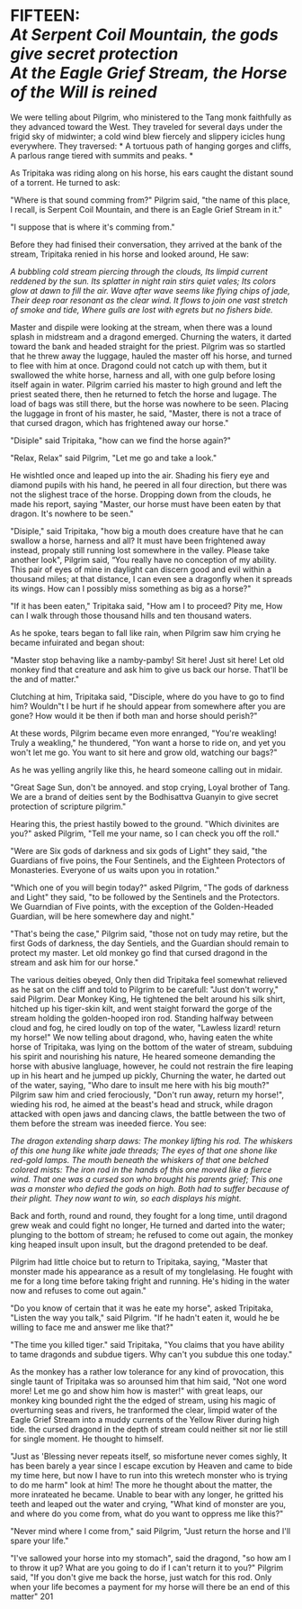 # FIFTEEN:<br>*At Serpent Coil Mountain, the gods give secret protection<br> At the Eagle Grief Stream, the Horse of the Will is reined*

We were telling about Pilgrim, who ministered to the Tang monk faithfully as they advanced toward the West. They traveled for several days under the frigid sky of midwinter; a cold wind blew fiercely and slippery icicles hung everywhere. They traversed:
*
A tortuous path of hanging gorges and cliffs,
A parlous range tiered with summits and peaks.
*

As Tripitaka was riding along on his horse, his ears caught the distant sound of a torrent. He turned to ask:

"Where is that sound comming from?" Pilgrim said, "the name of this place, I recall, is Serpent Coil Mountain, and there is an Eagle Grief Stream in it."

"I suppose that is where it's comming from."

Before they had finised their conversation, they arrived at the bank of the stream, Tripitaka renied in his horse and looked around, He saw:

*A bubbling cold stream piercing through the clouds,
Its limpid current reddened by the sun.
Its splatter in night rain stirs quiet vales;
Its colors glow at dawn to fill the air.
Wave after wave seems like flying chips of jade,
Their deep roar resonant as the clear wind.
It flows to join one vast stretch of smoke and tide,
Where gulls are lost with egrets but no fishers bide.*

Master and dispile were looking at the stream, when there was a lound splash in midstream and a dragond emerged. Churning the waters, it darted toward the bank and headed straight for the priest. Pilgrim was so startled that he threw away the luggage, hauled the master off his horse, and turned to flee with him at once. Dragond could not catch up with them, but it swallowed the white horse, harness and all, with one gulp before losing itself again in water. Pilgrim carried his master to high ground and left the priest seated there, then he returned to fetch the horse and lugage. The load of bags was still there, but the horse was nowhere to be seen. Placing the luggage in front of his master, he said, "Master, there is not a trace of that cursed dragon, which has frightened away our horse."

"Disiple" said Tripitaka, "how can we find the horse again?"

"Relax, Relax" said Pilgrim, "Let me go and take a look."

He wishtled once and leaped up into the air. Shading his fiery eye and diamond pupils with his hand, he peered in all four direction, but there was not the slighest trace of the horse. Dropping down from the clouds, he made his report, saying "Master, our horse must have been eaten by that dragon. It's nowhere to be seen."

"Disiple," said Tripitaka, "how big a mouth does creature have that he can swallow a horse, harness and all? It must have been frightened away instead, propaly still running lost somewhere in the valley. Please take another look", Pilgrim said, “You really have no conception of my ability. This pair of eyes of mine in daylight can discern good and evil within a thousand miles; at that distance, I can even see a dragonfly when it spreads its wings. How can I possibly miss something as big as a horse?"

"If it has been eaten," Tripitaka said, "How am I to proceed? Pity me, How can I walk through those thousand hills and ten thousand waters.

As he spoke, tears began to fall like rain, when Pilgrim saw him crying he became infuirated and began shout:

"Master stop behaving like a namby-pamby! Sit here! Just sit here! Let old monkey find that creature and ask him to give us back our horse. That'll be the and of matter."

Clutching at him, Tripitaka said, "Disciple, where do you have to go to find him? Wouldn‟t I be hurt if he should appear from somewhere after you are gone? How would it be then if both man and horse should perish?"

At these words, Pilgrim became even more enranged, "You're weakling! Truly a weakling," he thundered, "Yon want a horse to ride on, and yet you won't let me go. You want to sit here and grow old, watching our bags?"

As he was yelling angrily like this, he heard someone calling out in midair.

"Great Sage Sun, don't be annoyed. and stop crying, Loyal brother of Tang. We are a brand of deities sent by the Bodhisattva Guanyin to give secret protection of scripture pilgrim."


Hearing this, the priest hastily bowed to the ground. "Which divinites are you?" asked Pilgrim,  "Tell me your name, so I can check you off the roll."

"Were are Six gods of darkness and six gods of Light" they said, "the Guardians of five poins, the Four Sentinels, and the Eighteen Protectors of Monasteries. Everyone of us waits upon you in rotation."


"Which one of you will begin today?" asked Pilgrim, "The gods of darkness and Light" they said, "to be followed by the Sentinels and the Protectors. We Guarndian of Five points, with the exception of the Golden-Headed Guardian, will be here somewhere day and night."


"That's being the case," Pilgrim said, "those not on tudy may retire, but the first Gods of darkness, the day Sentiels, and the Guardian should remain to protect my master. Let old monkey go find that cursed dragond in the stream and ask him for our horse." 

The various deities obeyed, Only then did Tripitaka feel somewhat relieved as he sat on the cliff and told to Pilgrim to be carefull: "Just don't worry," said Pilgrim. Dear Monkey King, He tightened the belt  around his silk shirt, hitched up his tiger-skin kilt, and went staight forward the gorge of the stream holding the golden-hooped iron rod. Standing halfway between cloud and fog, he cired loudly on top of the water, "Lawless lizard!  return my horse!" We now telling about dragond, who, having eaten the white horse of Tripitaka, was lying on the bottom of the water of stream, subduing his spirit and nourishing his nature, He heared someone demanding the horse with abusive langluage, however, he could not restrain the fire leaping up in his heart and he jumped up pickly, Churning the water, he darted out of the water, saying, "Who dare to insult me here with his big mouth?" Pilgrim saw him and cried ferociously, "Don't run away, return my horse!", wieding his rod, he aimed at the beast's head and struck, while dragon attacked with open jaws and dancing claws, the battle between the two of them before the stream was ineeded fierce. You see:

*The dragon extending sharp daws:
The monkey lifting his rod.
The whiskers of this one hung like white jade threads;
The eyes of that one shone like red-gold lamps.
The mouth beneath the whiskers of that one belched colored mists:
The iron rod in the hands of this one moved like a fierce wind.
That one was a cursed son who brought his parents grief;
This one was a monster who defied the gods on high.
Both had to suffer because of their plight.
They now want to win, so each displays his might.*

Back and forth, round and round, they fought for a long time, until dragond grew weak and could fight no longer, He turned and darted into the water; plunging to the bottom of stream; he refused to come out again, the monkey king heaped insult upon insult, but the dragond pretended to be deaf.

Pilgrim had little choice but to return to Tripitaka, saying, "Master that monster made his appearance as a result of my tonglelasing. He fought with me for a long time before taking fright and running. He's hiding in the water now and refuses to come out again."

"Do you know of certain that it was he eate my horse", asked Tripitaka, "Listen the way you talk," said Pilgrim. "If he hadn't eaten it, would he be willing to face me and answer me like that?"

"The time you killed tiger." said Tripitaka, "You claims that you have ability to tame dragonds and subdue tigers. Why can't you subdue this one today."

As the monkey has a rather low tolerance for any kind of provocation, this single taunt of Tripitaka was so arounsed him that him said, "Not one word more! Let me go and show him how is master!" with great leaps, our monkey king bounded right the the edged of stream, using his magic of overturning seas and rivers, he tranformed the clear,  limpid water of the Eagle Grief Stream into a muddy currents of the Yellow River during high tide. the cursed dragond in the depth of stream could neither sit nor lie still for single moment. He thought to himself.

"Just as 'Blessing never repeats itself, so misfortune never comes sighly, It has been barely a year since I escape excution by Heaven and came to bide my time here, but now I have to run into this wretech monster who is trying to do me harm" look at him! The more he thought about the matter, the more inrateated he became. Unable to bear with any longer, he gritted his teeth and leaped out the water and crying, "What kind of monster are you, and where do you come from, what do you want to oppress me like this?" 

"Never mind where I come from," said Pilgrim, "Just return the horse and I'll spare your life."

"I've sallowed your horse into my stomach", said the dragond,  "so how am I to throw it up? What are you going to do if I can't return it to you?" Pilgrim said, "If you don't give me back the horse, just watch for this rod. Only when your life becomes a payment for my horse will there be an end of this matter"
201

